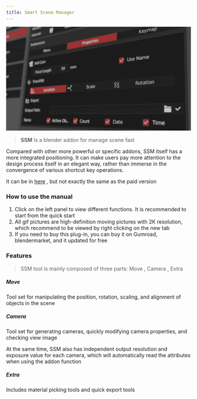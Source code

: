 ```yaml
---
title: Smart Scene Manager 
---
```


**![page](images/page.jpg)**



> **SSM** Is a blender addon for manage scene fast

Compared with other more powerful or specific addons, SSM itself has a more integrated positioning. It can make users pay more attention to the design process itself in an elegant way, rather than immerse in the convergence of various shortcut key operations.

It can be in [here](https://github.com/atticus-lv/Smart-Scene-Manager_Free) , but not exactly the same as the paid version

### How to use the manual

1. Click on the left panel to view different functions. It is recommended to start from the quick start
2. All gif pictures are high-definition moving pictures with 2K resolution, which  recommend to be viewed by right clicking on the new tab
3. If you need to buy this plug-in, you can buy it on Gumroad, blendermarket, and it updated for free



### Features

> SSM tool is mainly composed of three parts: Move , Camera , Extra 

##### Move

Tool set for manipulating the position, rotation, scaling, and alignment of objects in the scene

##### Camera

Tool set for generating cameras, quickly modifying camera properties, and checking view image

At the same time, SSM also has independent output resolution and exposure value for each camera, which will automatically read the attributes when using the addon function

##### Extra

Includes material picking tools and quick export tools